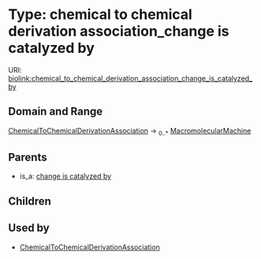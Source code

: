 
# Type: chemical to chemical derivation association_change is catalyzed by




URI: [biolink:chemical_to_chemical_derivation_association_change_is_catalyzed_by](https://w3id.org/biolink/vocab/chemical_to_chemical_derivation_association_change_is_catalyzed_by)


## Domain and Range

[ChemicalToChemicalDerivationAssociation](ChemicalToChemicalDerivationAssociation.md) ->  <sub>0..*</sub> [MacromolecularMachine](MacromolecularMachine.md)

## Parents

 *  is_a: [change is catalyzed by](change_is_catalyzed_by.md)

## Children


## Used by

 * [ChemicalToChemicalDerivationAssociation](ChemicalToChemicalDerivationAssociation.md)
